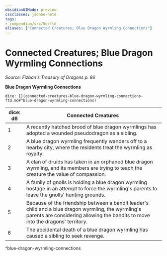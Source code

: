 ```yaml
---
obsidianUIMode: preview
cssclasses: json5e-note
tags:
- compendium/src/5e/ftd
aliases: ["Connected Creatures; Blue Dragon Wyrmling Connections"]
---
```

# Connected Creatures; Blue Dragon Wyrmling Connections
*Source: Fizban's Treasury of Dragons p. 86* 

**Blue Dragon Wyrmling Connections**

`dice: [](connected-creatures-blue-dragon-wyrmling-connections-ftd.md#^blue-dragon-wyrmling-connections)`

| dice: d6 | Connected Creatures |
|----------|---------------------|
| 1 | A recently hatched brood of blue dragon wyrmlings has adopted a wounded pseudodragon as a sibling. |
| 2 | A blue dragon wyrmling frequently wanders off to a nearby city, where the residents treat the wyrmling as royalty. |
| 3 | A clan of druids has taken in an orphaned blue dragon wyrmling, and its members are trying to teach the creature the value of compassion. |
| 4 | A family of gnolls is holding a blue dragon wyrmling hostage in an attempt to force the wyrmling's parents to leave the gnolls' hunting grounds. |
| 5 | Because of the friendship between a bandit leader's child and a blue dragon wyrmling, the wyrmling's parents are considering allowing the bandits to move into the dragons' territory. |
| 6 | The accidental death of a blue dragon wyrmling has caused a sibling to seek revenge. |
^blue-dragon-wyrmling-connections